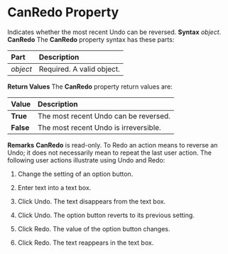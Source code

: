 
# CanRedo Property



Indicates whether the most recent Undo can be reversed.
 **Syntax**
 _object_. **CanRedo**
The  **CanRedo** property syntax has these parts:


|**Part**|**Description**|
|:-----|:-----|
| _object_|Required. A valid object.|
 **Return Values**
The  **CanRedo** property return values are:


|**Value**|**Description**|
|:-----|:-----|
| **True**|The most recent Undo can be reversed.|
| **False**|The most recent Undo is irreversible.|
 **Remarks**
 **CanRedo** is read-only.
To Redo an action means to reverse an Undo; it does not necessarily mean to repeat the last user action.
The following user actions illustrate using Undo and Redo:


1. Change the setting of an option button.
    
2. Enter text into a text box.
    
3. Click Undo. The text disappears from the text box.
    
4. Click Undo. The option button reverts to its previous setting.
    
5. Click Redo. The value of the option button changes.
    
6. Click Redo. The text reappears in the text box.
    

